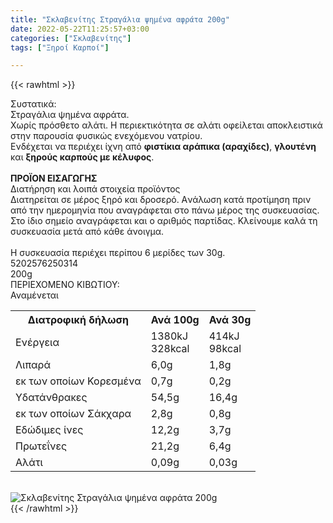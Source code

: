 ```yaml
---
title: "Σκλαβενίτης Στραγάλια ψημένα αφράτα 200g"
date: 2022-05-22T11:25:57+03:00
categories: ["Σκλαβενίτης"]
tags: ["Ξηροί Καρποί"]

---
```

{{< rawhtml >}}

<div class="sload623"><div class="product"><div id="sistatika">Συστατικά:</div><div class="alltext">Στραγάλια ψημένα αφράτα.<br>Χωρίς πρόσθετο αλάτι. Η περιεκτικότητα σε αλάτι οφείλεται αποκλειστικά στην παρουσία φυσικώς ενεχόμενου νατρίου.<br>Ενδέχεται να περιέχει ίχνη από <b>φιστίκια αράπικα (αραχίδες)</b>, <b>γλουτένη</b> και <b>ξηρούς καρπούς με κέλυφος</b>.<br><br><b>ΠΡΟΪΟΝ ΕΙΣΑΓΩΓΗΣ</b></div><div id="loipa">Διατήρηση και λοιπά στοιχεία προϊόντος</div><div class="alltext">Διατηρείται σε μέρος ξηρό και δροσερό. Aνάλωση κατά προτίμηση πριν από την ημερομηνία που αναγράφεται στο πάνω μέρος της συσκευασίας. Στο ίδιο σημείο αναγράφεται και ο αριθμός παρτίδας. Κλείνουμε καλά τη συσκευασία μετά από κάθε άνοιγμα.<br><br>Η συσκευασία περιέχει περίπου 6 μερίδες των 30g.</div><div id="barcode"><div id="barimage1"></div><span id="bartext">5202576250314</span></div><div id="varos"><div id="varosimage1"></div><span id="varostext">200g</span></div><div id="kivotio">ΠΕΡΙΕΧΟΜΕΝΟ ΚΙΒΩΤΙΟΥ:<br>Αναμένεται</div><div class="tabout"><table id="diatable"><tbody><tr><th>Διατροφική δήλωση</th><th>Ανά 100g</th><th>Ανά 30g<br></th></tr><tr><td class="texr2">Ενέργεια</td><td class="texr">1380kJ<br>328kcal</td><td class="texr">414kJ<br>98kcal<br></td></tr><tr><td class="texr2">Λιπαρά</td><td class="texr">6,0g</td><td class="texr">1,8g<br></td></tr><tr><td class="gray">εκ των οποίων Κορεσµένα</td><td class="gray2">0,7g</td><td class="gray2">0,2g<br></td></tr><tr><td class="texr2">Yδατάνθρακες</td><td class="texr">54,5g</td><td class="texr">16,4g<br></td></tr><tr><td class="gray">εκ των οποίων Σάκχαρα</td><td class="gray2">2,8g</td><td class="gray2">0,8g<br></td></tr><tr><td class="texr2">Eδώδιμες ίνες</td><td class="texr">12,2g</td><td class="texr">3,7g<br></td></tr><tr><td class="texr2">Πρωτεΐνες</td><td class="texr">21,2g</td><td class="texr">6,4g<br></td></tr><tr><td class="texr2">Αλάτι</td><td class="texr">0,09g</td><td class="texr">0,03g<br></td></tr></tbody></table></div><br><div class="pimg"><img alt="Σκλαβενίτης Στραγάλια ψημένα αφράτα 200g" title="Σκλαβενίτης Στραγάλια ψημένα αφράτα 200g" src="/media/images/sklavenitis-stragalia-pshmena-afrata-200g.jpg"></div></div></div>
{{< /rawhtml >}}


